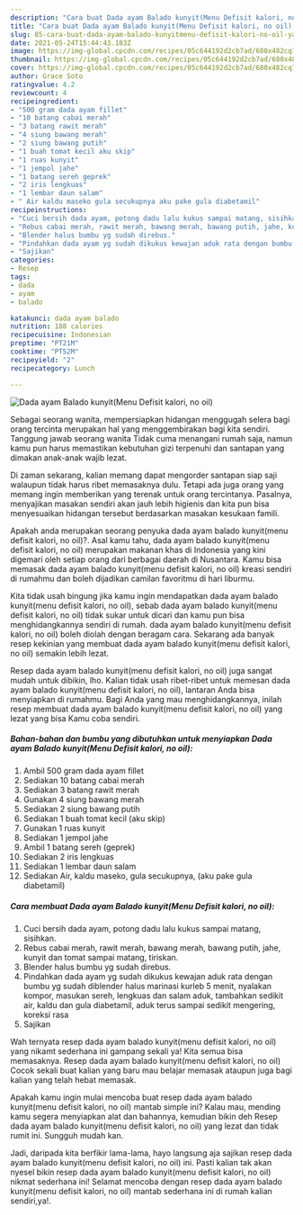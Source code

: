 ```yaml
---
description: "Cara buat Dada ayam Balado kunyit(Menu Defisit kalori, no oil) yang lezat Untuk Jualan"
title: "Cara buat Dada ayam Balado kunyit(Menu Defisit kalori, no oil) yang lezat Untuk Jualan"
slug: 85-cara-buat-dada-ayam-balado-kunyitmenu-defisit-kalori-no-oil-yang-lezat-untuk-jualan
date: 2021-05-24T15:44:43.183Z
image: https://img-global.cpcdn.com/recipes/05c644192d2cb7ad/680x482cq70/dada-ayam-balado-kunyitmenu-defisit-kalori-no-oil-foto-resep-utama.jpg
thumbnail: https://img-global.cpcdn.com/recipes/05c644192d2cb7ad/680x482cq70/dada-ayam-balado-kunyitmenu-defisit-kalori-no-oil-foto-resep-utama.jpg
cover: https://img-global.cpcdn.com/recipes/05c644192d2cb7ad/680x482cq70/dada-ayam-balado-kunyitmenu-defisit-kalori-no-oil-foto-resep-utama.jpg
author: Grace Soto
ratingvalue: 4.2
reviewcount: 4
recipeingredient:
- "500 gram dada ayam fillet"
- "10 batang cabai merah"
- "3 batang rawit merah"
- "4 siung bawang merah"
- "2 siung bawang putih"
- "1 buah tomat kecil aku skip"
- "1 ruas kunyit"
- "1 jempol jahe"
- "1 batang sereh geprek"
- "2 iris lengkuas"
- "1 lembar daun salam"
- " Air kaldu maseko gula secukupnya aku pake gula diabetamil"
recipeinstructions:
- "Cuci bersih dada ayam, potong dadu lalu kukus sampai matang, sisihkan."
- "Rebus cabai merah, rawit merah, bawang merah, bawang putih, jahe, kunyit dan tomat sampai matang, tiriskan."
- "Blender halus bumbu yg sudah direbus."
- "Pindahkan dada ayam yg sudah dikukus kewajan aduk rata dengan bumbu yg sudah diblender halus marinasi kurleb 5 menit, nyalakan kompor, masukan sereh, lengkuas dan salam aduk, tambahkan sedikit air, kaldu dan gula diabetamil, aduk terus sampai sedikit mengering, koreksi rasa"
- "Sajikan"
categories:
- Resep
tags:
- dada
- ayam
- balado

katakunci: dada ayam balado 
nutrition: 188 calories
recipecuisine: Indonesian
preptime: "PT21M"
cooktime: "PT52M"
recipeyield: "2"
recipecategory: Lunch

---
```



![Dada ayam Balado kunyit(Menu Defisit kalori, no oil)](https://img-global.cpcdn.com/recipes/05c644192d2cb7ad/680x482cq70/dada-ayam-balado-kunyitmenu-defisit-kalori-no-oil-foto-resep-utama.jpg)

Sebagai seorang wanita, mempersiapkan hidangan menggugah selera bagi orang tercinta merupakan hal yang menggembirakan bagi kita sendiri. Tanggung jawab seorang  wanita Tidak cuma menangani rumah saja, namun kamu pun harus memastikan kebutuhan gizi terpenuhi dan santapan yang dimakan anak-anak wajib lezat.

Di zaman  sekarang, kalian memang dapat mengorder santapan siap saji walaupun tidak harus ribet memasaknya dulu. Tetapi ada juga orang yang memang ingin memberikan yang terenak untuk orang tercintanya. Pasalnya, menyajikan masakan sendiri akan jauh lebih higienis dan kita pun bisa menyesuaikan hidangan tersebut berdasarkan masakan kesukaan famili. 



Apakah anda merupakan seorang penyuka dada ayam balado kunyit(menu defisit kalori, no oil)?. Asal kamu tahu, dada ayam balado kunyit(menu defisit kalori, no oil) merupakan makanan khas di Indonesia yang kini digemari oleh setiap orang dari berbagai daerah di Nusantara. Kamu bisa memasak dada ayam balado kunyit(menu defisit kalori, no oil) kreasi sendiri di rumahmu dan boleh dijadikan camilan favoritmu di hari liburmu.

Kita tidak usah bingung jika kamu ingin mendapatkan dada ayam balado kunyit(menu defisit kalori, no oil), sebab dada ayam balado kunyit(menu defisit kalori, no oil) tidak sukar untuk dicari dan kamu pun bisa menghidangkannya sendiri di rumah. dada ayam balado kunyit(menu defisit kalori, no oil) boleh diolah dengan beragam cara. Sekarang ada banyak resep kekinian yang membuat dada ayam balado kunyit(menu defisit kalori, no oil) semakin lebih lezat.

Resep dada ayam balado kunyit(menu defisit kalori, no oil) juga sangat mudah untuk dibikin, lho. Kalian tidak usah ribet-ribet untuk memesan dada ayam balado kunyit(menu defisit kalori, no oil), lantaran Anda bisa menyiapkan di rumahmu. Bagi Anda yang mau menghidangkannya, inilah resep membuat dada ayam balado kunyit(menu defisit kalori, no oil) yang lezat yang bisa Kamu coba sendiri.

<!--inarticleads1-->

##### Bahan-bahan dan bumbu yang dibutuhkan untuk menyiapkan Dada ayam Balado kunyit(Menu Defisit kalori, no oil):

1. Ambil 500 gram dada ayam fillet
1. Sediakan 10 batang cabai merah
1. Sediakan 3 batang rawit merah
1. Gunakan 4 siung bawang merah
1. Sediakan 2 siung bawang putih
1. Sediakan 1 buah tomat kecil (aku skip)
1. Gunakan 1 ruas kunyit
1. Sediakan 1 jempol jahe
1. Ambil 1 batang sereh (geprek)
1. Sediakan 2 iris lengkuas
1. Sediakan 1 lembar daun salam
1. Sediakan  Air, kaldu maseko, gula secukupnya, (aku pake gula diabetamil)




<!--inarticleads2-->

##### Cara membuat Dada ayam Balado kunyit(Menu Defisit kalori, no oil):

1. Cuci bersih dada ayam, potong dadu lalu kukus sampai matang, sisihkan.
1. Rebus cabai merah, rawit merah, bawang merah, bawang putih, jahe, kunyit dan tomat sampai matang, tiriskan.
1. Blender halus bumbu yg sudah direbus.
1. Pindahkan dada ayam yg sudah dikukus kewajan aduk rata dengan bumbu yg sudah diblender halus marinasi kurleb 5 menit, nyalakan kompor, masukan sereh, lengkuas dan salam aduk, tambahkan sedikit air, kaldu dan gula diabetamil, aduk terus sampai sedikit mengering, koreksi rasa
1. Sajikan




Wah ternyata resep dada ayam balado kunyit(menu defisit kalori, no oil) yang nikamt sederhana ini gampang sekali ya! Kita semua bisa memasaknya. Resep dada ayam balado kunyit(menu defisit kalori, no oil) Cocok sekali buat kalian yang baru mau belajar memasak ataupun juga bagi kalian yang telah hebat memasak.

Apakah kamu ingin mulai mencoba buat resep dada ayam balado kunyit(menu defisit kalori, no oil) mantab simple ini? Kalau mau, mending kamu segera menyiapkan alat dan bahannya, kemudian bikin deh Resep dada ayam balado kunyit(menu defisit kalori, no oil) yang lezat dan tidak rumit ini. Sungguh mudah kan. 

Jadi, daripada kita berfikir lama-lama, hayo langsung aja sajikan resep dada ayam balado kunyit(menu defisit kalori, no oil) ini. Pasti kalian tak akan nyesel bikin resep dada ayam balado kunyit(menu defisit kalori, no oil) nikmat sederhana ini! Selamat mencoba dengan resep dada ayam balado kunyit(menu defisit kalori, no oil) mantab sederhana ini di rumah kalian sendiri,ya!.

